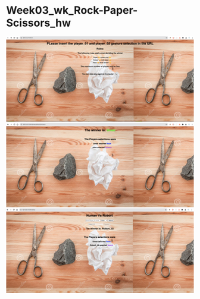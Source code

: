 # Week03_wk_Rock-Paper-Scissors_hw
![Screenshot](HomePage.png)
![playing_using_URL](playing_using_URL.png)
![playing_with_robort](playing_with_robort.png)
